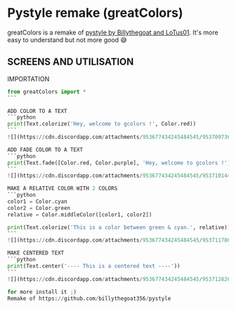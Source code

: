 # Pystyle remake (greatColors)
greatColors is a remake of [pystyle by Billythegoat and LoTus01](https://github.com/billythegoat356/pystyle).
It's more easy to understand but not more good 😅

## SCREENS AND UTILISATION

IMPORTATION
````python
from greatColors import *
```

ADD COLOR TO A TEXT
```python
print(Text.colorize('Hey, welcome to gcolors !', Color.red))
```
![](https://cdn.discordapp.com/attachments/953677434245484545/953709736216371250/unknown.png)

ADD FADE COLOR TO A TEXT
```python
print(Text.fade([Color.red, Color.purple], 'Hey, welcome to gcolors !'))
```
![](https://cdn.discordapp.com/attachments/953677434245484545/953710144120827954/unknown.png)

MAKE A RELATIVE COLOR WITH 2 COLORS
```python
color1 = Color.cyan
color2 = Color.green
relative = Color.middleColor([color1, color2])

print(Text.colorize('This is a color between green & cyan.', relative))
```
![](https://cdn.discordapp.com/attachments/953677434245484545/953711786471858286/unknown.png)

MAKE CENTERED TEXT
```python
print(Text.center('---- This is a centered text ----'))
```
![](https://cdn.discordapp.com/attachments/953677434245484545/953712826814459934/unknown.png)

for more install it ;)
Remake of https://github.com/billythegoat356/pystyle
